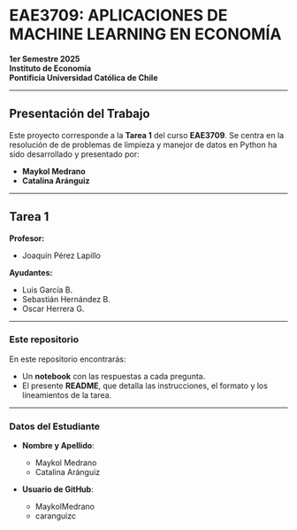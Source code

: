 # EAE3709: APLICACIONES DE MACHINE LEARNING EN ECONOMÍA  
**1er Semestre 2025**  
**Instituto de Economía**  
**Pontificia Universidad Católica de Chile**  

---

## Presentación del Trabajo

Este proyecto corresponde a la **Tarea 1** del curso **EAE3709**. Se centra en la resolución de de problemas de limpieza y manejor de datos en Python ha sido desarrollado y presentado por:

- **Maykol Medrano**  
- **Catalina Aránguiz**  

---

## Tarea 1

**Profesor:**  
- Joaquín Pérez Lapillo  

**Ayudantes:**  
- Luis García B.  
- Sebastián Hernández B.  
- Oscar Herrera G.  

---

### Este repositorio

En este repositorio encontrarás:  
- Un **notebook** con las respuestas a cada pregunta.  
- El presente **README**, que detalla las instrucciones, el formato y los lineamientos de la tarea.

---

### Datos del Estudiante

- **Nombre y Apellido**: 
  - Maykol Medrano  
  - Catalina Aránguiz  

- **Usuario de GitHub**:  
  - MaykolMedrano
  - caranguizc  

